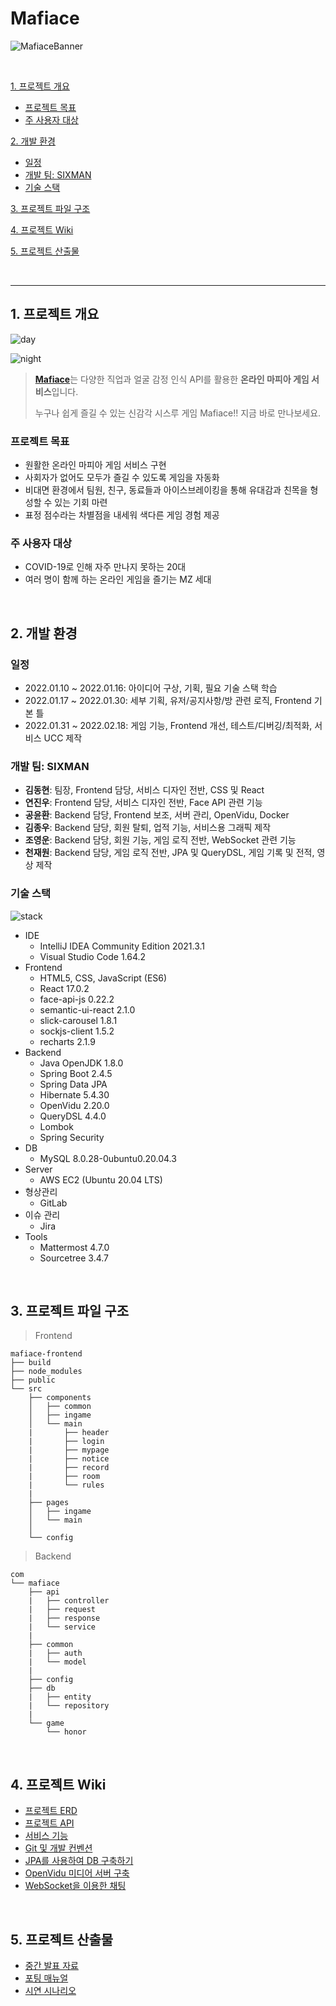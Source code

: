 # Mafiace

![MafiaceBanner](README.assets/MafiaceBanner.png)

<br>

[1. 프로젝트 개요](#1-프로젝트-개요)
- [프로젝트 목표](#프로젝트-목표)
- [주 사용자 대상](#주-사용자-대상)

[2. 개발 환경](#2-개발-환경)
- [일정](#일정)
- [개발 팀: SIXMAN](#개발-팀-sixman)
- [기술 스택](#기술-스택)

[3. 프로젝트 파일 구조](#3-프로젝트-파일-구조)

[4. 프로젝트 Wiki](#4-프로젝트-wiki)

[5. 프로젝트 산출물](#5-프로젝트-산출물)

<br>

---

## 1. 프로젝트 개요

![day](README.assets/day.png)

![night](README.assets/night.png)

>  [**Mafiace**](https://i6a602.p.ssafy.io/)는 다양한 직업과 얼굴 감정 인식 API를 활용한 **온라인 마피아 게임 서비스**입니다.
>
>  누구나 쉽게 즐길 수 있는 신감각 시스루 게임 Mafiace!! 지금 바로 만나보세요.



### 프로젝트 목표

- 원활한 온라인 마피아 게임 서비스 구현
- 사회자가 없어도 모두가 즐길 수 있도록 게임을 자동화
- 비대면 환경에서 팀원, 친구, 동료들과 아이스브레이킹을 통해 유대감과 친목을 형성할 수 있는 기회 마련
- 표정 점수라는 차별점을 내세워 색다른 게임 경험 제공



### 주 사용자 대상

- COVID-19로 인해 자주 만나지 못하는 20대
- 여러 명이 함께 하는 온라인 게임을 즐기는 MZ 세대

<br>

## 2. 개발 환경

### 일정

- 2022.01.10 ~ 2022.01.16: 아이디어 구상, 기획, 필요 기술 스택 학습
- 2022.01.17 ~ 2022.01.30: 세부 기획, 유저/공지사항/방 관련 로직, Frontend 기본 틀
- 2022.01.31 ~ 2022.02.18: 게임 기능, Frontend 개선, 테스트/디버깅/최적화, 서비스 UCC 제작



### 개발 팀: SIXMAN

- **김동현**: 팀장, Frontend 담당, 서비스 디자인 전반, CSS 및 React
- **연진우**: Frontend 담당, 서비스 디자인 전반, Face API 관련 기능
- **공윤환**: Backend 담당, Frontend 보조, 서버 관리, OpenVidu, Docker 
- **김종우**: Backend 담당, 회원 탈퇴, 업적 기능, 서비스용 그래픽 제작
- **조영운**: Backend 담당, 회원 기능, 게임 로직 전반, WebSocket 관련 기능
- **천재원**: Backend 담당, 게임 로직 전반, JPA 및 QueryDSL, 게임 기록 및 전적, 영상 제작



### 기술 스택

![stack](README.assets/stack.png)

- IDE
  - IntelliJ IDEA Community Edition 2021.3.1
  - Visual Studio Code 1.64.2
- Frontend
  - HTML5, CSS, JavaScript (ES6)
  - React 17.0.2
  - face-api-js 0.22.2
  - semantic-ui-react 2.1.0
  - slick-carousel 1.8.1
  - sockjs-client 1.5.2
  - recharts 2.1.9
- Backend
  - Java OpenJDK 1.8.0 
  - Spring Boot 2.4.5
  - Spring Data JPA
  - Hibernate 5.4.30
  - OpenVidu 2.20.0
  - QueryDSL 4.4.0
  - Lombok
  - Spring Security
- DB
  - MySQL 8.0.28-0ubuntu0.20.04.3
- Server
  - AWS EC2 (Ubuntu 20.04 LTS)
- 형상관리
  - GitLab
- 이슈 관리
  - Jira
- Tools
  - Mattermost 4.7.0
  - Sourcetree 3.4.7

<br>

## 3. 프로젝트 파일 구조

>  Frontend

```
mafiace-frontend
├── build
├── node_modules
├── public
└── src
	├── components
	│   ├── common
	│   ├── ingame
	│   └── main
	|		├── header
	|		├── login
	|		├── mypage
	|		├── notice
	|		├── record
	|		├── room
	|		└── rules
	|
	├── pages
	│   ├── ingame
	│   └── main
	│
	└── config
```



> Backend

```
com
└── mafiace
	├── api
	|	├── controller
	|	├── request
	|	├── response
	|	└── service
	|
	├── common
	|	├── auth
	|	└── model
	|
	├── config
	├── db
	|	├── entity
	|	└── repository
	|
	└── game
		└── honor
```

<br>

## 4. 프로젝트 Wiki

- [프로젝트 ERD](exec/erd)
- [프로젝트 API](https://lab.ssafy.com/s06-webmobile1-sub2/S06P12A602/-/wikis/API)
- [서비스 기능](https://lab.ssafy.com/s06-webmobile1-sub2/S06P12A602/-/wikis/%EC%84%9C%EB%B9%84%EC%8A%A4-%EA%B8%B0%EB%8A%A5)
- [Git 및 개발 컨벤션](https://lab.ssafy.com/s06-webmobile1-sub2/S06P12A602/-/wikis/Git-%EB%B0%8F-%EA%B0%9C%EB%B0%9C-%EC%BB%A8%EB%B2%A4%EC%85%98)
- [JPA를 사용하여 DB 구축하기](https://lab.ssafy.com/s06-webmobile1-sub2/S06P12A602/-/wikis/JPA%EB%A5%BC-%EC%82%AC%EC%9A%A9%ED%95%98%EC%97%AC-DB%EA%B5%AC%EC%84%B1%ED%95%98%EA%B8%B0)
- [OpenVidu 미디어 서버 구축](https://lab.ssafy.com/s06-webmobile1-sub2/S06P12A602/-/wikis/openVidu-%EB%AF%B8%EB%94%94%EC%96%B4-%EC%84%9C%EB%B2%84-%EA%B5%AC%EC%B6%95)
- [WebSocket을 이용한 채팅](https://lab.ssafy.com/s06-webmobile1-sub2/S06P12A602/-/wikis/websocket%EC%9D%84-%EC%9D%B4%EC%9A%A9%ED%95%9C-%EC%B1%84%ED%8C%85)

<br>

## 5. 프로젝트 산출물

- [중간 발표 자료](https://docs.google.com/presentation/d/1MGD5Phwqq-WI5f14q6P44MnWq7EZLTsd/edit#slide=id.g10be5616b1f_0_147)
- [포팅 매뉴얼](https://lab.ssafy.com/s06-webmobile1-sub2/S06P12A602/-/blob/develop/exec/%EB%B0%B0%ED%8F%AC.md)
- [시연 시나리오](exec/시연%20시나리오.pdf)

